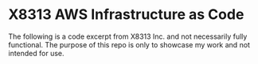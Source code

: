 # X8313 AWS Infrastructure as Code
The following is a code excerpt from X8313 Inc. and not necessarily fully functional. The purpose of this repo is only to showcase my work and not intended for use.

